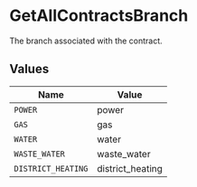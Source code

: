 # GetAllContractsBranch

The branch associated with the contract.


## Values

| Name               | Value              |
| ------------------ | ------------------ |
| `POWER`            | power              |
| `GAS`              | gas                |
| `WATER`            | water              |
| `WASTE_WATER`      | waste_water        |
| `DISTRICT_HEATING` | district_heating   |